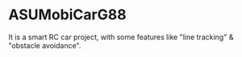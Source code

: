 # ASUMobiCarG88
It is a smart RC car project, with some features like "line tracking" &amp; "obstacle avoidance".

